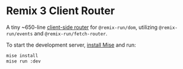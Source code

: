 # Remix 3 Client Router

A tiny ~650-line [client-side router](router/router.ts) for `@remix-run/dom`, utilizing `@remix-run/events` and `@remix-run/fetch-router`.

To start the development server, [install Mise](https://mise.jdx.dev/installing-mise.html) and run:

```sh
mise install
mise run :dev
```